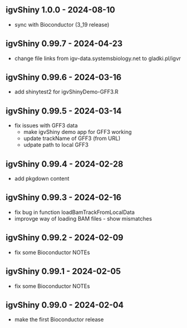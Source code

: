 ## igvShiny 1.0.0 - 2024-08-10
* sync with Bioconductor (3_19 release)

## igvShiny 0.99.7 - 2024-04-23
* change file links from igv-data.systemsbiology.net to gladki.pl/igvr

## igvShiny 0.99.6 - 2024-03-16
* add shinytest2 for igvShinyDemo-GFF3.R

## igvShiny 0.99.5 - 2024-03-14
* fix issues with GFF3 data
  * make igvShiny demo app for GFF3 working
  * update trackName of GFF3 (from URL)
  * udpate path to local GFF3

## igvShiny 0.99.4 - 2024-02-28
* add pkgdown content

## igvShiny 0.99.3 - 2024-02-16
* fix bug in function loadBamTrackFromLocalData
* improvge way of loading BAM files - show mismatches

## igvShiny 0.99.2 - 2024-02-09
* fix some Bioconductor NOTEs

## igvShiny 0.99.1 - 2024-02-05
* fix some Bioconductor NOTEs

## igvShiny 0.99.0 - 2024-02-04
* make the first Bioconductor release

